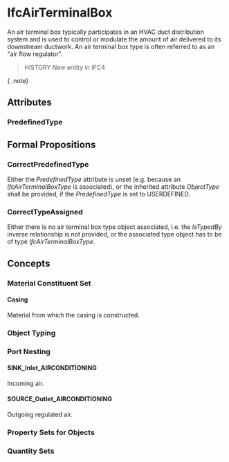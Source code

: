 # IfcAirTerminalBox

An air terminal box typically participates in an HVAC duct distribution system and is used to control or modulate the amount of air delivered to its downstream ductwork. An air terminal box type is often referred to as an "air flow regulator".

> HISTORY  New entity in IFC4

{ .note}
>

## Attributes

### PredefinedType


## Formal Propositions

### CorrectPredefinedType
Either the _PredefinedType_ attribute is unset (e.g. because an _IfcAirTerminalBoxType_ is associated), or the inherited attribute _ObjectType_ shall be provided, if the _PredefinedType_ is set to USERDEFINED.

### CorrectTypeAssigned
Either there is no air terminal box type object associated, i.e. the _IsTypedBy_ inverse relationship is not provided, or the associated type object has to be of type _IfcAirTerminalBoxType_.

## Concepts

### Material Constituent Set



#### Casing

Material from which the casing is constructed.

### Object Typing



### Port Nesting



#### SINK_Inlet_AIRCONDITIONING

Incoming air.

#### SOURCE_Outlet_AIRCONDITIONING

Outgoing regulated air.

### Property Sets for Objects



### Quantity Sets



